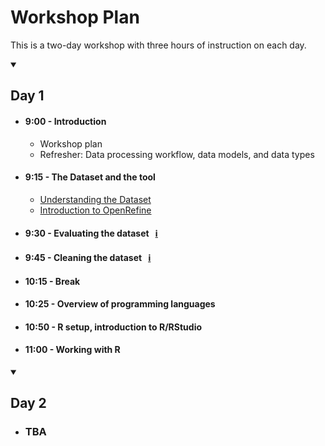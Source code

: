 # Workshop Plan

This is a two-day workshop with three hours of instruction on each day.

<details open>
<summary><h2>Day 1</h2></summary>

- #### 9:00 - Introduction
    - Workshop plan
    - Refresher: Data processing workflow, data models, and data types

- #### 9:15 - The Dataset and the tool
    - [Understanding the Dataset](/Documents/Understanding_the_dataset.md)
    - [Introduction to OpenRefine](/Documents/Introduction_to_OpenRefine.md)

- #### 9:30 - Evaluating the dataset &nbsp; [:information_source:](/Documents/Evaluating_the_dataset.md)
- #### 9:45 - Cleaning the dataset &nbsp; [:information_source:](/Documents/Cleaning_the_dataset.md)
- #### 10:15 - Break
- #### 10:25 - Overview of programming languages
- #### 10:50 - R setup, introduction to R/RStudio
- #### 11:00 - Working with R

</details>

<details open>
<summary><h2>Day 2</h2></summary>

- ### TBA

</details>
